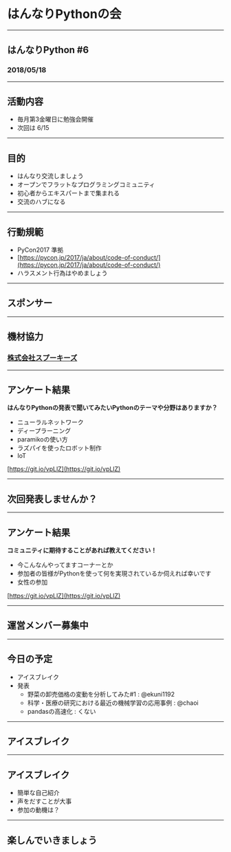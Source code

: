 # はんなりPythonの会

---

## はんなりPython #6

### 2018/05/18

---

## 活動内容

- 毎月第3金曜日に勉強会開催
- 次回は 6/15

---

## 目的

- はんなり交流しましょう
- オープンでフラットなプログラミングコミュニティ
- 初心者からエキスパートまで集まれる
- 交流のハブになる

---

## 行動規範

- PyCon2017 準拠
- [https://pycon.jp/2017/ja/about/code-of-conduct/](https://pycon.jp/2017/ja/about/code-of-conduct/)
- ハラスメント行為はやめましょう

---

## スポンサー

---

## 機材協力

### [株式会社スプーキーズ](http://spookies.co.jp/)


---

## アンケート結果

**はんなりPythonの発表で聞いてみたいPythonのテーマや分野はありますか？**

- ニューラルネットワーク
- ディープラーニング
- paramikoの使い方
- ラズパイを使ったロボット制作
- IoT

[https://git.io/vpLlZ](https://git.io/vpLlZ)

---

## 次回発表しませんか？

---

## アンケート結果

**コミュニティに期待することがあれば教えてください！**

- 今こんなんやってますコーナーとか
- 参加者の皆様がPythonを使って何を実現されているか伺えれば幸いです
- 女性の参加

[https://git.io/vpLlZ](https://git.io/vpLlZ)

---

## 運営メンバー募集中

---

## 今日の予定

- アイスブレイク
- 発表
    * 野菜の卸売価格の変動を分析してみた#1 : @ekuni1192
    * 科学・医療の研究における最近の機械学習の応用事例 : @chaoi
    * pandasの高速化 : くない

---

## アイスブレイク

---

## アイスブレイク

- 簡単な自己紹介
- 声をだすことが大事
- 参加の動機は？

---

## 楽しんでいきましょう

